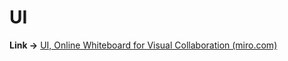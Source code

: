 # **UI**

**Link →** [UI, Online Whiteboard for Visual Collaboration (miro.com)](https://miro.com/app/board/uXjVOHxwSU4=/)
